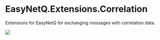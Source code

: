 # EasyNetQ.Extensions.Correlation
Extensions for EasyNetQ for exchanging messages with correlation data.

![](https://github.com/DoctorOnline/EasyNetQ.Extensions.Correlation/workflows/Build/badge.svg)
